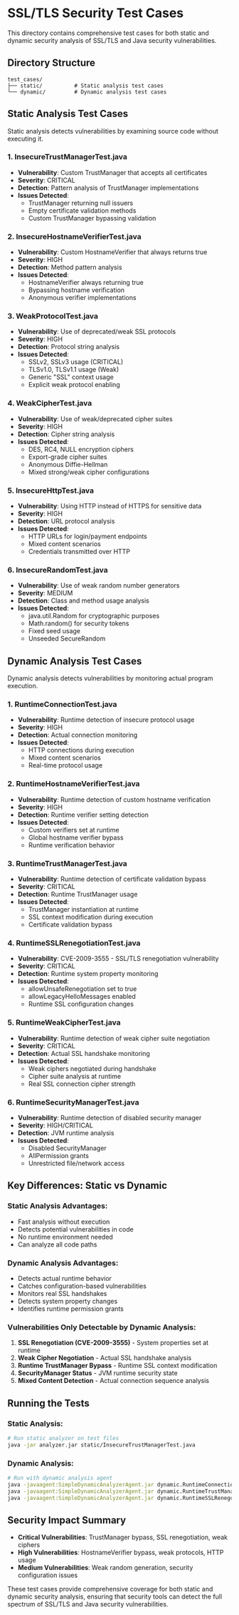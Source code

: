 # SSL/TLS Security Test Cases

This directory contains comprehensive test cases for both static and dynamic security analysis of SSL/TLS and Java security vulnerabilities.

## Directory Structure

```
test_cases/
├── static/          # Static analysis test cases
└── dynamic/         # Dynamic analysis test cases
```

## Static Analysis Test Cases

Static analysis detects vulnerabilities by examining source code without executing it.

### 1. InsecureTrustManagerTest.java
- **Vulnerability**: Custom TrustManager that accepts all certificates
- **Severity**: CRITICAL
- **Detection**: Pattern analysis of TrustManager implementations
- **Issues Detected**:
  - TrustManager returning null issuers
  - Empty certificate validation methods
  - Custom TrustManager bypassing validation

### 2. InsecureHostnameVerifierTest.java
- **Vulnerability**: Custom HostnameVerifier that always returns true
- **Severity**: HIGH
- **Detection**: Method pattern analysis
- **Issues Detected**:
  - HostnameVerifier always returning true
  - Bypassing hostname verification
  - Anonymous verifier implementations

### 3. WeakProtocolTest.java
- **Vulnerability**: Use of deprecated/weak SSL protocols
- **Severity**: HIGH
- **Detection**: Protocol string analysis
- **Issues Detected**:
  - SSLv2, SSLv3 usage (CRITICAL)
  - TLSv1.0, TLSv1.1 usage (Weak)
  - Generic "SSL" context usage
  - Explicit weak protocol enabling

### 4. WeakCipherTest.java
- **Vulnerability**: Use of weak/deprecated cipher suites
- **Severity**: HIGH
- **Detection**: Cipher string analysis
- **Issues Detected**:
  - DES, RC4, NULL encryption ciphers
  - Export-grade cipher suites
  - Anonymous Diffie-Hellman
  - Mixed strong/weak cipher configurations

### 5. InsecureHttpTest.java
- **Vulnerability**: Using HTTP instead of HTTPS for sensitive data
- **Severity**: HIGH
- **Detection**: URL protocol analysis
- **Issues Detected**:
  - HTTP URLs for login/payment endpoints
  - Mixed content scenarios
  - Credentials transmitted over HTTP

### 6. InsecureRandomTest.java
- **Vulnerability**: Use of weak random number generators
- **Severity**: MEDIUM
- **Detection**: Class and method usage analysis
- **Issues Detected**:
  - java.util.Random for cryptographic purposes
  - Math.random() for security tokens
  - Fixed seed usage
  - Unseeded SecureRandom

## Dynamic Analysis Test Cases

Dynamic analysis detects vulnerabilities by monitoring actual program execution.

### 1. RuntimeConnectionTest.java
- **Vulnerability**: Runtime detection of insecure protocol usage
- **Severity**: HIGH
- **Detection**: Actual connection monitoring
- **Issues Detected**:
  - HTTP connections during execution
  - Mixed content scenarios
  - Real-time protocol usage

### 2. RuntimeHostnameVerifierTest.java
- **Vulnerability**: Runtime detection of custom hostname verification
- **Severity**: HIGH
- **Detection**: Runtime verifier setting detection
- **Issues Detected**:
  - Custom verifiers set at runtime
  - Global hostname verifier bypass
  - Runtime verification behavior

### 3. RuntimeTrustManagerTest.java
- **Vulnerability**: Runtime detection of certificate validation bypass
- **Severity**: CRITICAL
- **Detection**: Runtime TrustManager usage
- **Issues Detected**:
  - TrustManager instantiation at runtime
  - SSL context modification during execution
  - Certificate validation bypass

### 4. RuntimeSSLRenegotiationTest.java
- **Vulnerability**: CVE-2009-3555 - SSL/TLS renegotiation vulnerability
- **Severity**: CRITICAL
- **Detection**: Runtime system property monitoring
- **Issues Detected**:
  - allowUnsafeRenegotiation set to true
  - allowLegacyHelloMessages enabled
  - Runtime SSL configuration changes

### 5. RuntimeWeakCipherTest.java
- **Vulnerability**: Runtime detection of weak cipher suite negotiation
- **Severity**: CRITICAL
- **Detection**: Actual SSL handshake monitoring
- **Issues Detected**:
  - Weak ciphers negotiated during handshake
  - Cipher suite analysis at runtime
  - Real SSL connection cipher strength

### 6. RuntimeSecurityManagerTest.java
- **Vulnerability**: Runtime detection of disabled security manager
- **Severity**: HIGH/CRITICAL
- **Detection**: JVM runtime analysis
- **Issues Detected**:
  - Disabled SecurityManager
  - AllPermission grants
  - Unrestricted file/network access

## Key Differences: Static vs Dynamic

### Static Analysis Advantages:
- Fast analysis without execution
- Detects potential vulnerabilities in code
- No runtime environment needed
- Can analyze all code paths

### Dynamic Analysis Advantages:
- Detects actual runtime behavior
- Catches configuration-based vulnerabilities
- Monitors real SSL handshakes
- Detects system property changes
- Identifies runtime permission grants

### Vulnerabilities Only Detectable by Dynamic Analysis:
1. **SSL Renegotiation (CVE-2009-3555)** - System properties set at runtime
2. **Weak Cipher Negotiation** - Actual SSL handshake analysis
3. **Runtime TrustManager Bypass** - Runtime SSL context modification
4. **SecurityManager Status** - JVM runtime security state
5. **Mixed Content Detection** - Actual connection sequence analysis

## Running the Tests

### Static Analysis:
```bash
# Run static analyzer on test files
java -jar analyzer.jar static/InsecureTrustManagerTest.java
```

### Dynamic Analysis:
```bash
# Run with dynamic analysis agent
java -javaagent:SimpleDynamicAnalyzerAgent.jar dynamic.RuntimeConnectionTest
java -javaagent:SimpleDynamicAnalyzerAgent.jar dynamic.RuntimeTrustManagerTest
java -javaagent:SimpleDynamicAnalyzerAgent.jar dynamic.RuntimeSSLRenegotiationTest
```

## Security Impact Summary

- **Critical Vulnerabilities**: TrustManager bypass, SSL renegotiation, weak ciphers
- **High Vulnerabilities**: HostnameVerifier bypass, weak protocols, HTTP usage
- **Medium Vulnerabilities**: Weak random generation, security configuration issues

These test cases provide comprehensive coverage for both static and dynamic security analysis, ensuring that security tools can detect the full spectrum of SSL/TLS and Java security vulnerabilities.
